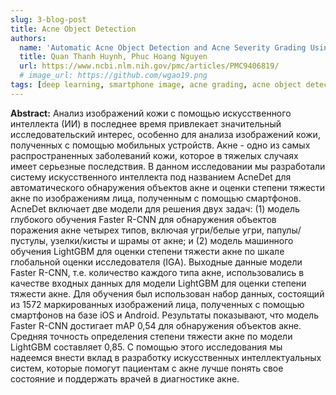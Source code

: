```yaml
---
slug: 3-blog-post
title: Acne Object Detection
authors:
  name: 'Automatic Acne Object Detection and Acne Severity Grading Using Smartphone Images and Artificial Intelligence'
  title: Quan Thanh Huynh, Phuc Hoang Nguyen
  url: https://www.ncbi.nlm.nih.gov/pmc/articles/PMC9406819/
  # image_url: https://github.com/wgao19.png
tags: [deep learning, smartphone image, acne grading, acne object detection]
---
```


**Abstract:**
 Анализ изображений кожи с помощью искусственного интеллекта (ИИ) в последнее время привлекает значительный исследовательский интерес, особенно для анализа изображений кожи, полученных с помощью мобильных устройств. Акне - одно из самых распространенных заболеваний кожи, которое в тяжелых случаях имеет серьезные последствия. В данном исследовании мы разработали систему искусственного интеллекта под названием AcneDet для автоматического обнаружения объектов акне и оценки степени тяжести акне по изображениям лица, полученным с помощью смартфонов. AcneDet включает две модели для решения двух задач: (1) модель глубокого обучения Faster R-CNN для обнаружения объектов поражения акне четырех типов, включая угри/белые угри, папулы/пустулы, узелки/кисты и шрамы от акне; и (2) модель машинного обучения LightGBM для оценки степени тяжести акне по шкале глобальной оценки исследователя (IGA). Выходные данные модели Faster R-CNN, т.е. количество каждого типа акне, использовались в качестве входных данных для модели LightGBM для оценки степени тяжести акне. Для обучения был использован набор данных, состоящий из 1572 маркированных изображений лица, полученных с помощью смартфонов на базе iOS и Android. Результаты показывают, что модель Faster R-CNN достигает mAP 0,54 для обнаружения объектов акне. Средняя точность определения степени тяжести акне по модели LightGBM составляет 0,85. С помощью этого исследования мы надеемся внести вклад в разработку искусственных интеллектуальных систем, которые помогут пациентам с акне лучше понять свое состояние и поддержать врачей в диагностике акне.